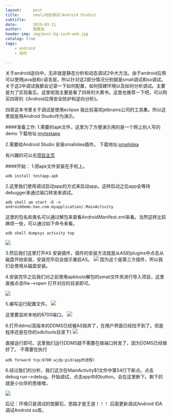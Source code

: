 ```yaml
---
layout:     post
title:      smali动态调试(Android Studio)
subtitle:   
date:       2019-03-11
author:     跳跳龙
header-img: img/post-bg-ios9-web.jpg
catalog: true
tags:
    - android
    - 逆向
    
---
```




关于android逆向中，无非就是静态分析和动态调试2中大方法。由于android应用可以使用java层和c语言层，所以针对这2部分情况分别就是smali调试和so调试。关于这2中调试我都会记录一下如何配置，如何搭建环境以及如何分析调试。主要是为了实现备忘。这里呢我主要是看了四哥的大黄书，这里也推荐一下吧，可以购买四哥的《Android应用安全防护和逆向分析》。

四哥这本书里关于调试是使用eclipse 我比较喜欢jetbrains公司的工具集。所以这里就是用Android Studio作为演示。

####准备工作:
1.需要的apk文件，这里为了方便演示用的是一个网上别人写的demo 下载地址:[mytestapp](https://github.com/MartinHan01/android_reverse_practice/blob/master/mytestapp/mytestapp.apk) 

2.需要给Android Studio 安装smaliidea插件。 下载地址:[smaliidea](https://bitbucket.org/JesusFreke/smali/downloads/smalidea-0.05.zip)

有兴趣的可以去[项目主页](https://github.com/JesusFreke/smali)

####开始：
1.把apk文件安装在手机上。

```
adb install testapp.apk
```

2.这里我们使用调试启动app的方式来启动app。这样启动之后app会等待debugger来通过端口转发来调试。

```
adb shell am start -D -n androiddemo.han.com.myapplication/.MainActivity
```

这里的包名和类名可以通过解包来查看AndroidManifest.xml来看。当然这样比较麻烦一些，可以通过如下命令来看。

```
adb shell dumpsys activity top
```
![](http://tiaotiaolong.cn-bj.ufileos.com/blog13-00.jpg)

3.然后我们这里打开AS 安装插件，插件的安装方法就是从AS的plugins中点击从磁盘开始安装，安装完毕后会提示重启AS。
![](http://tiaotiaolong.cn-bj.ufileos.com/blog13-01.jpg)
因为这个是第三方插件，所以我们会使用从磁盘安装。

4.安装完毕之后我们对之前使用apktools解包的smali文件夹进行导入项目，这里直接点击file-->open 打开对应的目录即可。

![](http://tiaotiaolong.cn-bj.ufileos.com/blog13-02.jpg)

5.编写运行配置文件。
![](http://tiaotiaolong.cn-bj.ufileos.com/blog13-03.jpg)

这里要监听本地的8700端口。
![](http://tiaotiaolong.cn-bj.ufileos.com/blog13-04.jpg)


6.打开ddms(高版本的DDMS已经被AS抛弃了，在用户界面已经找不到了。但是程序还是在你的sdk/tools目录下)
![](http://tiaotiaolong.cn-bj.ufileos.com/blog13-05.jpg)

直接运行即可。这里我们运行DDMS就不需要在做端口转发了，因为DDMS已经做好了。
不需要在执行

```
adb forward tcp:8700 wjdp:pid(app的进程)

```

6.经过我们的分析，我们这次在MainActivity$1文件中第54行下断点。点击debug run-->debug。开始调试，点击app中的button。会在这里断下。剩下的就是小伙伴的思维喽。


![](http://tiaotiaolong.cn-bj.ufileos.com/blog13-06.jpg)


后记：环境只是调试的垫脚石，思路才是王道！！！ 后面更新调试Android IDA 调试Android so库。


